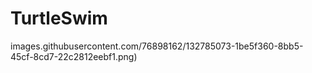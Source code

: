 # TurtleSwim
images.githubusercontent.com/76898162/132785073-1be5f360-8bb5-45cf-8cd7-22c2812eebf1.png)
